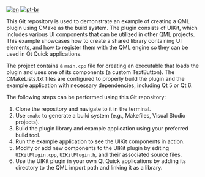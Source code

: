 [![en](https://img.shields.io/badge/lang-en-red.svg)](https://github.com/cheungxiongwei/qt5_cmake_qml_plugin_example/blob/main/ReadMe.md)
[![pt-br](https://img.shields.io/badge/lang-pt--br-green.svg)](https://github.com/cheungxiongwei/qt5_cmake_qml_plugin_example/blob/main/ReadMe.cn.md)

This Git repository is used to demonstrate an example of creating a QML plugin using CMake as the build system. The plugin consists of UIKit, which includes various UI components that can be utilized in other QML projects. This example showcases how to create a shared library containing UI elements, and how to register them with the QML engine so they can be used in Qt Quick applications.

The project contains a `main.cpp` file for creating an executable that loads the plugin and uses one of its components (a custom TextButton). The CMakeLists.txt files are configured to properly build the plugin and the example application with necessary dependencies, including Qt 5 or Qt 6.

The following steps can be performed using this Git repository:

1. Clone the repository and navigate to it in the terminal.
2. Use `cmake` to generate a build system (e.g., Makefiles, Visual Studio projects).
3. Build the plugin library and example application using your preferred build tool.
4. Run the example application to see the UIKit components in action.
5. Modify or add new components to the UIKit plugin by editing `UIKitPlugin.cpp`, `UIKitPlugin.h`, and their associated source files.
6. Use the UIKit plugin in your own Qt Quick applications by adding its directory to the QML import path and linking it as a library.